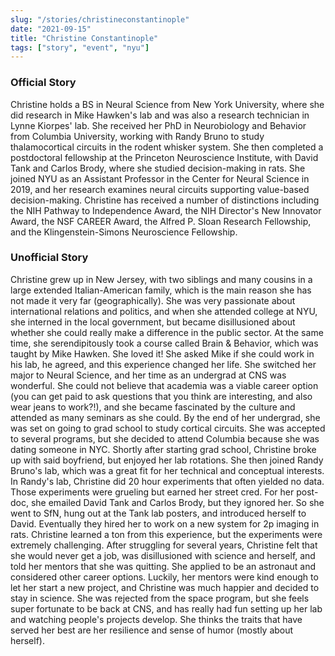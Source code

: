 ```yaml
---
slug: "/stories/christineconstantinople"
date: "2021-09-15"
title: "Christine Constantinople"
tags: ["story", "event", "nyu"]
---
```

### Official Story
Christine holds a BS in Neural Science from New York University, where she did research in Mike Hawken's lab and was also a research technician in Lynne Kiorpes' lab. She received her PhD in Neurobiology and Behavior from Columbia University, working with Randy Bruno to study thalamocortical circuits in the rodent whisker system. She then completed a postdoctoral fellowship at the Princeton Neuroscience Institute, with David Tank and Carlos Brody, where she studied decision-making in rats. She joined NYU as an Assistant Professor in the Center for Neural Science in 2019, and her research examines neural circuits supporting value-based decision-making. Christine has received a number of distinctions including the NIH Pathway to Independence Award, the NIH Director's New Innovator Award, the NSF CAREER Award, the Alfred P. Sloan Research Fellowship, and the Klingenstein-Simons Neuroscience Fellowship.

### Unofficial Story
Christine grew up in New Jersey, with two siblings and many cousins in a large extended Italian-American family, which is the main reason she has not made it very far (geographically). She was very passionate about international relations and politics, and when she attended college at NYU, she interned in the local government, but became disillusioned about whether she could really make a difference in the public sector. At the same time, she serendipitously took a course called Brain & Behavior, which was taught by Mike Hawken. She loved it! She asked Mike if she could work in his lab, he agreed, and this experience changed her life. She switched her major to Neural Science, and her time as an undergrad at CNS was wonderful. She could not believe that academia was a viable career option (you can get paid to ask questions that you think are interesting, and also wear jeans to work?!), and she became fascinated by the culture and attended as many seminars as she could. By the end of her undergrad, she was set on going to grad school to study cortical circuits. She was accepted to several programs, but she decided to attend Columbia because she was dating someone in NYC. Shortly after starting grad school, Christine broke up with said boyfriend, but enjoyed her lab rotations. She then joined Randy Bruno's lab, which was a great fit for her technical and conceptual interests. In Randy's lab, Christine did 20 hour experiments that often yielded no data. Those experiments were grueling but earned her street cred. For her post-doc, she emailed David Tank and Carlos Brody, but they ignored her. So she went to SfN, hung out at the Tank lab posters, and introduced herself to David. Eventually they hired her to work on a new system for 2p imaging in rats. Christine learned a ton from this experience, but the experiments were extremely challenging. After struggling for several years, Christine felt that she would never get a job, was disillusioned with science and herself, and told her mentors that she was quitting. She applied to be an astronaut and considered other career options. Luckily, her mentors were kind enough to let her start a new project, and Christine was much happier and decided to stay in science. She was rejected from the space program, but she feels super fortunate to be back at CNS, and has really had fun setting up her lab and watching people's projects develop. She thinks the traits that have served her best are her resilience and sense of humor (mostly about herself).
